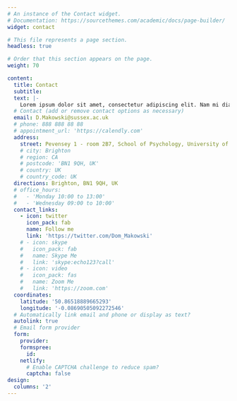```yaml
---
# An instance of the Contact widget.
# Documentation: https://sourcethemes.com/academic/docs/page-builder/
widget: contact

# This file represents a page section.
headless: true

# Order that this section appears on the page.
weight: 70

content:
  title: Contact
  subtitle:
  text: |-
    Lorem ipsum dolor sit amet, consectetur adipiscing elit. Nam mi diam, venenatis ut magna et, vehicula efficitur enim.
  # Contact (add or remove contact options as necessary)
  email: D.Makowski@sussex.ac.uk
  # phone: 888 888 88 88
  # appointment_url: 'https://calendly.com'
  address:
    street: Pevensey 1 - room 2B7, School of Psychology, University of Sussex
    # city: Brighton
    # region: CA
    # postcode: 'BN1 9QH, UK'
    # country: UK
    # country_code: UK
  directions: Brighton, BN1 9QH, UK
  # office_hours:
  #   - 'Monday 10:00 to 13:00'
  #   - 'Wednesday 09:00 to 10:00'
  contact_links:
    - icon: twitter
      icon_pack: fab
      name: Follow me
      link: 'https://twitter.com/Dom_Makowski'
    # - icon: skype
    #   icon_pack: fab
    #   name: Skype Me
    #   link: 'skype:echo123?call'
    # - icon: video
    #   icon_pack: fas
    #   name: Zoom Me
    #   link: 'https://zoom.com'
  coordinates:
    latitude: '50.86518889665293'
    longitude: '-0.08690505092272546'
  # Automatically link email and phone or display as text?
  autolink: true
  # Email form provider
  form:
    provider:
    formspree:
      id:
    netlify:
      # Enable CAPTCHA challenge to reduce spam?
      captcha: false
design:
  columns: '2'
---
```

